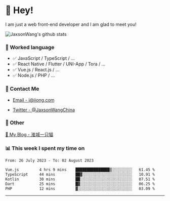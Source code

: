 # 👋 Hey!

I am just a web front-end developer and I am glad to meet you!

![JaxsonWang's github stats](https://github-readme-stats.vercel.app/api?username=JaxsonWang&&show_icons=true&&title_color=1abc9c&&icon_color=1abc9c)


### 📝 Worked language

- ✅ JavaScript / TypeScript / ...
- ✅ React Native / Flutter / UNI-App / Tora / ...
- ✅ Vue.js / React.js / ...
- ✅ Node.js / PHP / ...

### 📮 Contact Me

- [Email - i@iiong.com](mailto:i@iiong.com)

- [Twitter - @JaxsonWangChina](https://twitter.com/JaxsonWangChina)

### 🤪 Other

[📌 My Blog - 淮城一只猫](https://iiong.com)

### 📊 This week I spent my time on

<!--START_SECTION:waka-->

```txt
From: 26 July 2023 - To: 02 August 2023

Vue.js         4 hrs 9 mins    ███████████████▒░░░░░░░░░   61.45 %
TypeScript     44 mins         ██▓░░░░░░░░░░░░░░░░░░░░░░   10.91 %
Kotlin         30 mins         ██░░░░░░░░░░░░░░░░░░░░░░░   07.51 %
Dart           25 mins         █▓░░░░░░░░░░░░░░░░░░░░░░░   06.25 %
PHP            12 mins         ▓░░░░░░░░░░░░░░░░░░░░░░░░   03.09 %
```

<!--END_SECTION:waka-->

---
